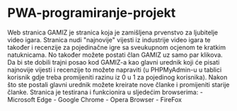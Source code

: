# PWA-programiranje-projekt
Web stranica GAMIZ je stranica koja je zamišljena prvenstvo za ljubitelje video igara. Stranica nudi "najnovije" vijesti iz industrije video igara te također i recenzije
za pojedinačne igre sa sveukupnom ocjenom te kratkim natuknicama. No također možete postati član GAMIZ uz samo par klikova. Da bi ste dobili trajni posao kod GAMIZ-a kao 
glavni urednik koji će pisati najnovije vijesti i recenzije to možete napraviti (u PHPMyAdmin-u u tablici korisnik gdje treba promijeniti razinu iz 0 u 1 za pojedinog korisnika).
Nakon što ste postali glavni urednik možete kreirate nove članke i promijeniti starije članke.
Stranica je testirana i funkcionira u sljedećim browserima:
      - Microsoft Edge
      - Google Chrome
      - Opera Browser
      - FireFox
